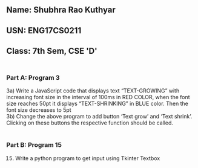 ## Name: Shubhra Rao Kuthyar <br />
## USN: ENG17CS0211 <br />
## Class: 7th Sem, CSE 'D' <br /> <br />
### Part A: Program 3 <br />
3a) Write a JavaScript code that displays text “TEXT-GROWING” with increasing font size in the interval of 100ms in RED COLOR, when the font size reaches 50pt it displays “TEXT-SHRINKING” in BLUE color. Then the font size decreases to 5pt <br />
3b) Change the above program to add button ‘Text grow’ and ‘Text shrink’. Clicking on these buttons the respective function should be called. <br />
<br />
### Part B: Program 15 <br />
15) Write a python program to get input using Tkinter Textbox <br />

